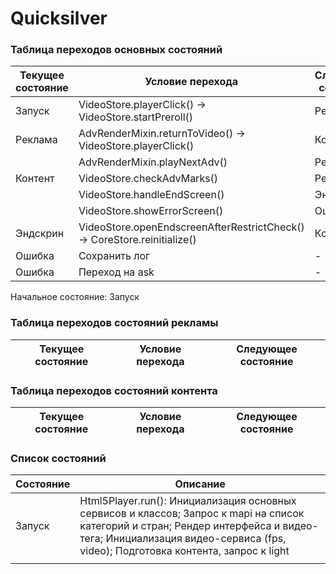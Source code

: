 # Quicksilver

### Таблица переходов основных состояний
|Текущее состояние|Условие перехода|Следующее состояние|
|--|--|--|
|Запуск|VideoStore.playerClick() -> VideoStore.startPreroll()|Реклама|
|Реклама|AdvRenderMixin.returnToVideo() -> VideoStore.playerClick()|Контент|
||AdvRenderMixin.playNextAdv()|Реклама|
|Контент|VideoStore.checkAdvMarks()|Реклама|
||VideoStore.handleEndScreen()|Эндскрин|
||VideoStore.showErrorScreen()|Ошибка|
|Эндскрин|VideoStore.openEndscreenAfterRestrictCheck() -> CoreStore.reinitialize()|Контент|
|Ошибка|Сохранить лог|-|
|Ошибка|Переход на ask|-|

Начальное состояние: Запуск

### Таблица переходов состояний рекламы
|Текущее состояние|Условие перехода|Следующее состояние|
|--|--|--|

### Таблица переходов состояний контента
|Текущее состояние|Условие перехода|Следующее состояние|
|--|--|--|

### Список состояний
|Состояние|Описание|
|-|-|
|Запуск|Html5Player.run(): Инициализация основных сервисов и классов; Запрос к mapi на список категорий и стран; Рендер интерфейса и видео-тега; Инициализация видео-сервиса (fps, video); Подготовка контента, запрос к light|
|||


